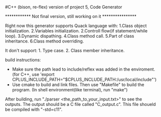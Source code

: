 #C++ (bison, re-flex) version of project 5, Code Generator

************ Not final version, still working on it ****************


Right now this generator supports Quack language with:
    1.Class object initialization.
    2.Variables initialization.
    2.Controll flow(if statement/while loop).
    3.Dynamic dispathing.
    4.Class method call.
    5.Part of class inheritance.
    6.Class method overriding. 

It don't support:
    1. Type case.
    2. Class member inheritance.


build instructions: 
* Make sure the path lead to include/reflex was added in the enviroment. (for C++, use 'export CPLUS_INCLUDE_PATH="$CPLUS_INCLUDE_PATH:/usr/local/include"')
* Use cmake to build and link files. Then use "Makefile" to build the program. (In shell environment(like terminal), run "make")

After building, run "./parser <the_path_to_your_input.txt>" to see the outputs. The output should be a C file called "C_output.c". This file shoueld be compiled with "-std=c11". 
